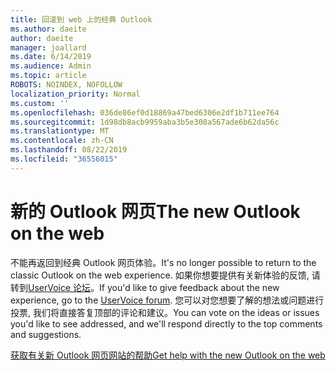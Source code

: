 ```yaml
---
title: 回滚到 web 上的经典 Outlook
ms.author: daeite
author: daeite
manager: joallard
ms.date: 6/14/2019
ms.audience: Admin
ms.topic: article
ROBOTS: NOINDEX, NOFOLLOW
localization_priority: Normal
ms.custom: ''
ms.openlocfilehash: 036de86ef0d18869a47bed6306e2df1b711ee764
ms.sourcegitcommit: 1d98db8acb9959aba3b5e308a567ade6b62da56c
ms.translationtype: MT
ms.contentlocale: zh-CN
ms.lasthandoff: 08/22/2019
ms.locfileid: "36556015"
---
```

# <a name="the-new-outlook-on-the-web"></a><span data-ttu-id="be928-102">新的 Outlook 网页</span><span class="sxs-lookup"><span data-stu-id="be928-102">The new Outlook on the web</span></span>

<span data-ttu-id="be928-103">不能再返回到经典 Outlook 网页体验。</span><span class="sxs-lookup"><span data-stu-id="be928-103">It's no longer possible to return to the classic Outlook on the web experience.</span></span> <span data-ttu-id="be928-104">如果你想要提供有关新体验的反馈, 请转到[UserVoice 论坛](https://outlook.uservoice.com/forums/313228--outlook-on-the-web-office-365)。</span><span class="sxs-lookup"><span data-stu-id="be928-104">If you'd like to give feedback about the new experience, go to the [UserVoice forum](https://outlook.uservoice.com/forums/313228--outlook-on-the-web-office-365).</span></span> <span data-ttu-id="be928-105">您可以对您想要了解的想法或问题进行投票, 我们将直接答复顶部的评论和建议。</span><span class="sxs-lookup"><span data-stu-id="be928-105">You can vote on the ideas or issues you'd like to see addressed, and we'll respond directly to the top comments and suggestions.</span></span>

[<span data-ttu-id="be928-106">获取有关新 Outlook 网页网站的帮助</span><span class="sxs-lookup"><span data-stu-id="be928-106">Get help with the new Outlook on the web</span></span>](https://support.office.com/article/017014cd-2ad0-41ab-8473-6bd8c349d4f8)